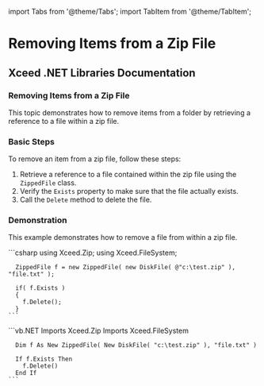 import Tabs from '@theme/Tabs';
import TabItem from '@theme/TabItem';

# Removing Items from a Zip File

## Xceed .NET Libraries Documentation

### Removing Items from a Zip File

This topic demonstrates how to remove items from a folder by retrieving a reference to a file within a zip file.

### Basic Steps

To remove an item from a zip file, follow these steps:

1. Retrieve a reference to a file contained within the zip file using the `ZippedFile` class.
2. Verify the `Exists` property to make sure that the file actually exists.
3. Call the `Delete` method to delete the file.

### Demonstration

This example demonstrates how to remove a file from within a zip file.

<Tabs>
  <TabItem value="csharp" label="C#" default>
    ```csharp
      using Xceed.Zip;
      using Xceed.FileSystem;

      ZippedFile f = new ZippedFile( new DiskFile( @"c:\test.zip" ), "file.txt" ); 

      if( f.Exists )
      {
        f.Delete();
      }
    ```
  </TabItem>
  <TabItem value="vb.net" label="Visual Basic .NET">
    ```vb.NET
      Imports Xceed.Zip
      Imports Xceed.FileSystem

      Dim f As New ZippedFile( New DiskFile( "c:\test.zip" ), "file.txt" ) 

      If f.Exists Then
        f.Delete()
      End If
    ```
  </TabItem>
</Tabs>